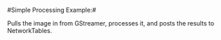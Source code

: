 #Simple Processing Example:#

Pulls the image in from GStreamer, processes it, and posts the results to NetworkTables.